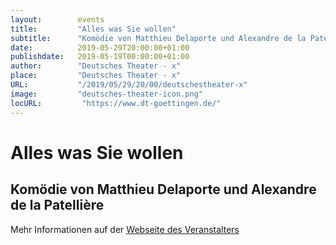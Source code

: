 ```yaml
---
layout:        events
title:         "Alles was Sie wollen"
subtitle:      "Komödie von Matthieu Delaporte und Alexandre de la Patellière"
date:          2019-05-29T20:00:00+01:00
publishdate:   2019-05-19T00:00:00+01:00
author:        "Deutsches Theater - x"
place:         "Deutsches Theater - x"
URL:           "/2019/05/29/20/00/deutschestheater-x"
image:         "deutsches-theater-icon.png"
locURL:         "https://www.dt-goettingen.de/"
---
```


Alles was Sie wollen
===========

Komödie von Matthieu Delaporte und Alexandre de la Patellière
-----------



Mehr Informationen auf der [Webseite des Veranstalters](https://www.dt-goettingen.de/stueck/alles-was-sie-wollen/)
